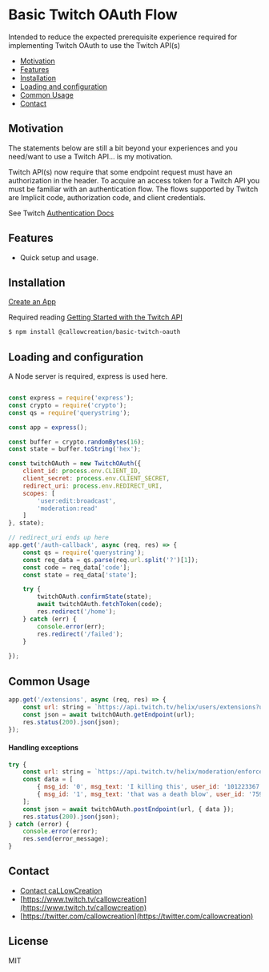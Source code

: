 Basic Twitch OAuth Flow
=======================

Intended to reduce the expected prerequisite experience required for implementing Twitch OAuth to use the Twitch API(s)

<!-- TOC -->

- [Motivation](#motivation)
- [Features](#features)
- [Installation](#installation)
- [Loading and configuration](#loading-and-configuration)
- [Common Usage](#common-usage)
- [Contact](#contact)

<!-- /TOC -->

## Motivation

The statements below are still a bit beyond your experiences and you need/want to use a Twitch API… is my motivation.

Twitch API(s) now require that some endpoint request must have an authorization in the header.  To acquire an access token for a Twitch API you must be familiar with an authentication flow.  The flows supported by Twitch are Implicit code, authorization code, and client credentials.


See Twitch [Authentication Docs](https://dev.twitch.tv/docs/authentication)

## Features

- Quick setup and usage.

## Installation
[Create an App](https://dev.twitch.tv/console/apps)

Required reading [Getting Started with the Twitch API](https://dev.twitch.tv/docs/api)

```sh
$ npm install @callowcreation/basic-twitch-oauth
```

## Loading and configuration
A Node server is required, express is used here.

```js

const express = require('express');
const crypto = require('crypto');
const qs = require('querystring');

const app = express();

const buffer = crypto.randomBytes(16);
const state = buffer.toString('hex');

const twitchOAuth = new TwitchOAuth({
    client_id: process.env.CLIENT_ID,
    client_secret: process.env.CLIENT_SECRET,
    redirect_uri: process.env.REDIRECT_URI,
    scopes: [
        'user:edit:broadcast',
		'moderation:read'
    ]
}, state);

// redirect_uri ends up here
app.get('/auth-callback', async (req, res) => {
    const qs = require('querystring');
    const req_data = qs.parse(req.url.split('?')[1]);
    const code = req_data['code'];
    const state = req_data['state'];

	try {
		twitchOAuth.confirmState(state);
		await twitchOAuth.fetchToken(code);
		res.redirect('/home');
	} catch (err) {
		console.error(err);
		res.redirect('/failed');
	}
	
});

```

## Common Usage

```js
app.get('/extensions', async (req, res) => {
	const url: string = `https://api.twitch.tv/helix/users/extensions?user_id=${broadcaster_id}`;
	const json = await twitchOAuth.getEndpoint(url);
	res.status(200).json(json);
});
```

#### Handling exceptions

```js
try {
	const url: string = `https://api.twitch.tv/helix/moderation/enforcements/status?broadcaster_id=${broadcaster_id}`;
	const data = [
		{ msg_id: '0', msg_text: 'I killing this', user_id: '101223367' },
		{ msg_id: '1', msg_text: 'that was a death blow', user_id: '75987197' }
	];
	const json = await twitchOAuth.postEndpoint(url, { data });
	res.status(200).json(json);
} catch (error) {
	console.error(error); 
	res.send(error_message); 
}
```

## Contact
- [Contact caLLowCreation](http://callowcreation.com/home/contact-us/)
- [https://www.twitch.tv/callowcreation](https://www.twitch.tv/callowcreation)
- [https://twitter.com/callowcreation](https://twitter.com/callowcreation)

## License

MIT
